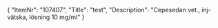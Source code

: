 {
  "ItemNr": "107407",
  "Title": "test",
  "Description": "Cepesedan vet., inj-vätska, lösning 10 mg/ml"
}